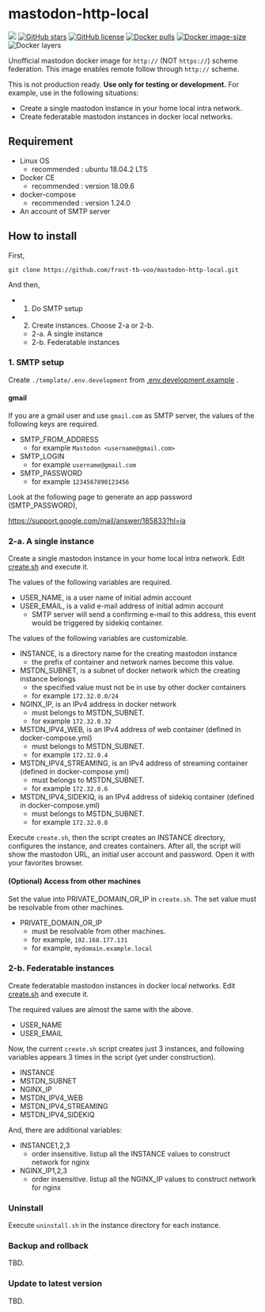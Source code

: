 # mastodon-http-local
[![](https://img.shields.io/travis/frost-tb-voo/mastodon-http-local/master.svg?style=flat-square)](https://travis-ci.org/frost-tb-voo/mastodon-http-local/)
[![GitHub stars](https://img.shields.io/github/stars/frost-tb-voo/mastodon-http-local.svg?style=flat-square)](https://github.com/frost-tb-voo/mastodon-http-local/stargazers)
[![GitHub license](https://img.shields.io/github/license/frost-tb-voo/mastodon-http-local.svg?style=flat-square)](https://github.com/frost-tb-voo/mastodon-http-local/blob/master/LICENSE)
[![Docker pulls](https://img.shields.io/docker/pulls/novsyama/mastodon-http-local.svg?style=flat-square)](https://hub.docker.com/r/novsyama/mastodon-http-local)
[![Docker image-size](https://img.shields.io/microbadger/image-size/novsyama/mastodon-http-local.svg?style=flat-square)](https://microbadger.com/images/novsyama/mastodon-http-local)
![Docker layers](https://img.shields.io/microbadger/layers/novsyama/mastodon-http-local.svg?style=flat-square)

Unofficial mastodon docker image for `http://` (NOT `https://`) scheme federation.
This image enables remote follow through `http://` scheme.

This is not production ready.
**Use only for testing or development.**
For example, use in the following situations:

- Create a single mastodon instance in your home local intra network.
- Create federatable mastodon instances in docker local networks.

## Requirement

- Linux OS
  - recommended : ubuntu 18.04.2 LTS
- Docker CE
  - recommended : version 18.09.6
- docker-compose
  - recommended : version 1.24.0
- An account of SMTP server

## How to install
First, 

```
git clone https://github.com/frost-tb-voo/mastodon-http-local.git
```

And then,

- 1. Do SMTP setup
- 2. Create instances. Choose 2-a or 2-b.
  - 2-a. A single instance
  - 2-b. Federatable instances

### 1. SMTP setup
Create `./template/.env.development` from [.env.development.example](./template/.env.development.example) .

#### gmail
If you are a gmail user and use `gmail.com` as SMTP server, the values of the following keys are required.

- SMTP_FROM_ADDRESS
  - for example `Mastodon <username@gmail.com>`
- SMTP_LOGIN
  - for example `username@gmail.com`
- SMTP_PASSWORD
  - for example `1234567890123456`

Look at the following page to generate an app password (SMTP_PASSWORD),

https://support.google.com/mail/answer/185833?hl=ja

### 2-a. A single instance
Create a single mastodon instance in your home local intra network.
Edit [create.sh](./single/create.sh) and execute it.

The values of the following variables are required.

- USER_NAME, is a user name of initial admin account
- USER_EMAIL, is a valid e-mail address of initial admin account
  - SMTP server will send a confirming e-mail to this address, this event would be triggered by sidekiq container.

The values of the following variables are customizable.

- INSTANCE, is a directory name for the creating mastodon instance
  - the prefix of container and network names become this value.
- MSTDN_SUBNET, is a subnet of docker network which the creating instance belongs
  - the specified value must not be in use by other docker containers
  - for example `172.32.0.0/24`
- NGINX_IP, is an IPv4 address in docker network
  - must belongs to MSTDN_SUBNET.
  - for example `172.32.0.32`
- MSTDN_IPV4_WEB, is an IPv4 address of web container (defined in docker-compose.yml)
  - must belongs to MSTDN_SUBNET.
  - for example `172.32.0.4`
- MSTDN_IPV4_STREAMING, is an IPv4 address of streaming container (defined in docker-compose.yml)
  - must belongs to MSTDN_SUBNET.
  - for example `172.32.0.6`
- MSTDN_IPV4_SIDEKIQ, is an IPv4 address of sidekiq container (defined in docker-compose.yml)
  - must belongs to MSTDN_SUBNET.
  - for example `172.32.0.8`

Execute `create.sh`, then the script creates an INSTANCE directory, configures the instance, and creates containers. After all, the script will show the mastodon URL, an initial user account and password. Open it with your favorites browser.

#### (Optional) Access from other machines
Set the value into PRIVATE_DOMAIN_OR_IP in `create.sh`.
The set value must be resolvable from other machines.

- PRIVATE_DOMAIN_OR_IP
  - must be resolvable from other machines.
  - for example, `192.168.177.131`
  - for example, `mydomain.example.local`

### 2-b. Federatable instances
Create federatable mastodon instances in docker local networks.
Edit [create.sh](./federated/create.sh) and execute it.

The required values are almost the same with the above.

- USER_NAME
- USER_EMAIL

Now, the current `create.sh` script creates just 3 instances, and following variables appears 3 times in the script (yet under construction).

- INSTANCE
- MSTDN_SUBNET
- NGINX_IP
- MSTDN_IPV4_WEB
- MSTDN_IPV4_STREAMING
- MSTDN_IPV4_SIDEKIQ

And, there are additional variables:

- INSTANCE1,2,3
  - order insensitive. listup all the INSTANCE values to construct network for nginx
- NGINX_IP1,2,3
  - order insensitive. listup all the NGINX_IP values to construct network for nginx

### Uninstall
Execute `uninstall.sh` in the instance directory for each instance.

### Backup and rollback
TBD.

### Update to latest version
TBD.

